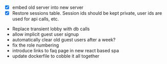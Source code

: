- [x] embed old server into new server
- [x] Restore sessions table. Session ids should be kept private, user ids are used for api calls, etc. 
- Replace transient lobby with db calls
- allow implicit guest user signup
- automatically clear old guest users after a week?
- fix the role numbering
- introduce links to faq page in new react based spa
- update dockerfile to cobble it all together
